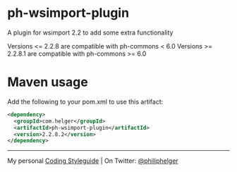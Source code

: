 # ph-wsimport-plugin
A plugin for wsimport 2.2 to add some extra functionality

Versions <= 2.2.8 are compatible with ph-commons < 6.0
Versions >= 2.2.8.1 are compatible with ph-commons >= 6.0

# Maven usage
Add the following to your pom.xml to use this artifact:
```xml
<dependency>
  <groupId>com.helger</groupId>
  <artifactId>ph-wsimport-plugin</artifactId>
  <version>2.2.8.2</version>
</dependency>
```

---

My personal [Coding Styleguide](https://github.com/phax/meta/blob/master/CodeingStyleguide.md) |
On Twitter: <a href="https://twitter.com/philiphelger">@philiphelger</a>
